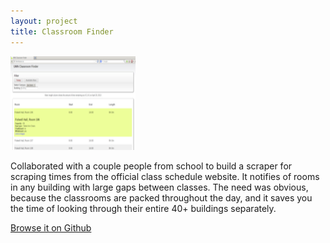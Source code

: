 ```yaml
---
layout: project
title: Classroom Finder
---
```


<a href="images/_posts/scraper.png">
  <img src="/images/_posts/scraper-preview.png"  alt=""  height=150 width=200>
  </a>

Collaborated with a couple people from school to build a scraper for scraping
times from the official class schedule website.  It notifies of rooms in any
building with large gaps between classes.  The need was obvious, because the
classrooms are packed throughout the day, and it saves you the time of looking
through their entire 40+ buildings separately.

<a href="http://www.github.com/tippenein/classroom_finder"  target='_blank'>Browse it on Github</a>

